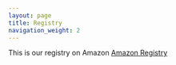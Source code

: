 ```yaml
---
layout: page
title: Registry
navigation_weight: 2
---
```


This is our registry on Amazon
<a href="//amazon.com">Amazon Registry</a>